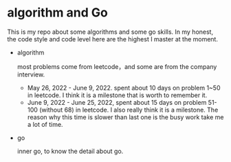 # algorithm and Go
This is my repo about  some algorithms and some go skills. In my honest, the code style  and code level here are the highest I master at the moment.

- algorithm

  most problems come from leetcode，and some are from the company interview.

  - May 26, 2022 - June 9, 2022. spent about 10 days on problem 1~50 in leetcode. I think it is a  milestone that  is  worth to remember it.
  - June 9, 2022 - June 25, 2022, spent about 15 days on problem 51-100 (without 68) in leetcode. I also really think it is a milestone. The reason why this time
    is slower than last one is the busy work take me a lot of time.

- go

  inner go, to know the detail about go.

